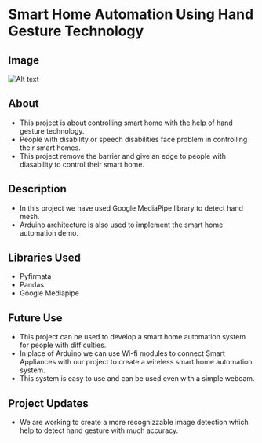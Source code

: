 # Smart Home Automation Using Hand Gesture Technology

## Image
<img src="https://user-images.githubusercontent.com/57358424/183283397-78bbc4a1-b29a-4f64-a3cc-8af3b91f8c11.png" alt="Alt text" title="Optional title">

## About
- This project is about controlling smart home with the help of hand gesture technology. 
- People with disability or speech disabilities face problem in controlling their smart homes. 
- This project remove the barrier and give an edge to people with diasability to control their smart home.

## Description
- In this project we have used Google MediaPipe library to detect hand mesh.
- Arduino architecture is also used to implement the smart home automation demo.

## Libraries Used
- Pyfirmata
- Pandas
- Google Mediapipe

## Future Use
- This project can be used to develop a smart home automation system for people with difficulties.
- In place of Arduino we can use Wi-fi modules to connect Smart Appliances with our project to create a wireless smart home automation system.
- This system is easy to use and can be used even with a simple webcam.

## Project Updates
- We are working to create a more recognizzable image detection which help to detect hand gesture with much accuracy.
